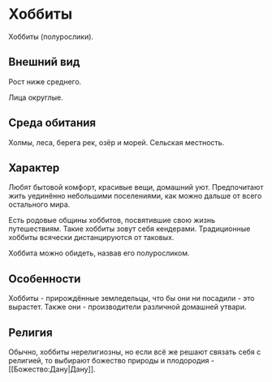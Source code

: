 # Хоббиты

Хоббиты (полурослики).

## Внешний вид

Рост ниже среднего.

Лица округлые.

## Среда обитания

Холмы, леса, берега рек, озёр и морей. Сельская местность.

## Характер

Любят бытовой комфорт, красивые вещи, домашний уют. Предпочитают жить уединённо небольшими поселениями, как можно дальше от всего остального мира.

Есть родовые общины хоббитов, посвятившие свою жизнь путешествиям. Такие хоббиты зовут себя кендерами. Традиционные хоббиты всячески дистанцируются от таковых.

Хоббита можно обидеть, назвав его полуросликом.

## Особенности

Хоббиты - прирождённые земледельцы, что бы они ни посадили - это вырастет. Также они - производители различной домашней утвари.

## Религия

Обычно, хоббиты нерелигиозны, но если всё же решают связать себя с религией, то выбирают божество природы и плодородия - [[Божество:Дану|Дану]].
